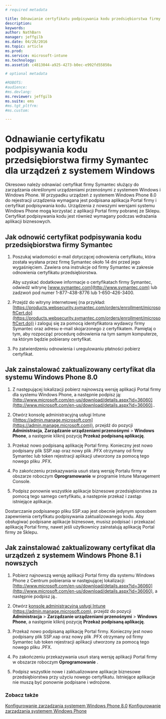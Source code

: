 ```yaml
---
# required metadata

title: Odnawianie certyfikatu podpisywania kodu przedsiębiorstwa firmy Symantec w celu użycia z usługą Microsoft Intune | Microsoft Intune
description:
keywords:
author: NathBarn
manager: jeffgilb
ms.date: 04/28/2016
ms.topic: article
ms.prod:
ms.service: microsoft-intune
ms.technology:
ms.assetid: c4813044-a925-4273-b0ec-e992fd55850a

# optional metadata

#ROBOTS:
#audience:
#ms.devlang:
ms.reviewer: jeffgilb
ms.suite: ems
#ms.tgt_pltfrm:
#ms.custom:

---
```


# Odnawianie certyfikatu podpisywania kodu przedsiębiorstwa firmy Symantec dla urządzeń z systemem Windows

Okresowo należy odnawiać certyfikat firmy Symantec służący do zarządzania określonymi urządzeniami przenośnymi z systemem Windows i Windows Phone. W przypadku urządzeń z systemem Windows Phone 8.0 do rejestracji urządzenia wymagana jest podpisana aplikacja Portal firmy i certyfikat podpisywania kodu. Urządzenia z nowszymi wersjami systemu Windows Phone mogą korzystać z aplikacji Portal firmy pobranej ze Sklepu. Certyfikat podpisywania kodu jest również wymagany podczas wdrażania aplikacji biznesowych.

## Jak odnowić certyfikat podpisywania kodu przedsiębiorstwa firmy Symantec

1.  Poszukaj wiadomości e-mail dotyczącej odnowienia certyfikatu, która została wysłana przez firmę Symantec około 14 dni przed jego wygaśnięciem. Zawiera ona instrukcje od firmy Symantec w zakresie odnowienia certyfikatu przedsiębiorstwa.

    Aby uzyskać dodatkowe informacje o certyfikatach firmy Symantec, odwiedź witrynę [www.symantec.com](http://www.symantec.com) lub zadzwoń pod numer 1-877-438-8776 lub 1-650-426-3400.

2.  Przejdź do witryny internetowej (na przykład: [https://products.websecurity.symantec.com/orders/enrollment/microsoftCert.do](https://products.websecurity.symantec.com/orders/enrollment/microsoftCert.do)) i zaloguj się za pomocą identyfikatora wydawcy firmy Symantec oraz adresu e-mail skojarzonego z certyfikatem. Pamiętaj o tym, aby rozpocząć procedurę odnowienia na tym samym komputerze, na którym będzie pobierany certyfikat.

3.  Po zatwierdzeniu odnowienia i uregulowaniu płatności pobierz certyfikat.

## Jak zainstalować zaktualizowany certyfikat dla systemu Windows Phone 8.0

1.  Z następującej lokalizacji pobierz najnowszą wersję aplikacji Portal firmy dla systemu Windows Phone, a następnie podpisz ją: [http://www.microsoft.com/en-us/download/details.aspx?id=36060](http://www.microsoft.com/en-us/download/details.aspx?id=36060)..

2.  Otwórz konsolę administracyjną usługi Intune ([https://admin.manage.microsoft.com](https://admin.manage.microsoft.com)), przejdź do pozycji **Administracja**, **Zarządzanie urządzeniami przenośnymi** &gt; **Windows Phone**, a następnie kliknij pozycję **Przekaż podpisaną aplikację**.

3.  Przekaż nowo podpisaną aplikację Portal firmy. Konieczny jest nowo podpisany plik SSP.xap oraz nowy plik .PFX otrzymany od firmy Symantec lub token rejestracji aplikacji utworzony za pomocą tego nowego pliku .PFX.

4.  Po zakończeniu przekazywania usuń starą wersję Portalu firmy w obszarze roboczym **Oprogramowanie** w programie Intune Management Console.

5.  Podpisz ponownie wszystkie aplikacje biznesowe przedsiębiorstwa za pomocą tego samego certyfikatu, a następnie przekaż i zastąp istniejące aplikacje.

Dostarczanie podpisanego pliku SSP.xap jest obecnie jedynym sposobem zapewnienia certyfikatu podpisywania zaktualizowanego kodu. Aby obsługiwać podpisane aplikacje biznesowe, musisz podpisać i przekazać aplikację Portal firmy, nawet jeśli użytkownicy zainstalują aplikację Portal firmy ze Sklepu.

## Jak zainstalować zaktualizowany certyfikat dla urządzeń z systemem Windows Phone 8.1 i nowszych

1.  Pobierz najnowszą wersję aplikacji Portal firmy dla systemu Windows Phone z Centrum pobierania w następującej lokalizacji: [http://www.microsoft.com/en-us/download/details.aspx?id=36060](http://www.microsoft.com/en-us/download/details.aspx?id=36060), a następnie podpisz ją..

2.  Otwórz [konsolę administracyjną usługi Intune](https://admin.manage.microsoft.com) (https://admin.manage.microsoft.com), przejdź do pozycji **Administracja** &gt; **Zarządzanie urządzeniami przenośnymi** &gt; **Windows Phone**, a następnie kliknij pozycję **Przekaż podpisaną aplikację**.

3.  Przekaż nowo podpisaną aplikację Portal firmy. Konieczny jest nowo podpisany plik SSP.xap oraz nowy plik .PFX otrzymany od firmy Symantec lub token rejestracji aplikacji utworzony za pomocą tego nowego pliku .PFX.

4.  Po zakończeniu przekazywania usuń starą wersję aplikacji Portal firmy w obszarze roboczym **Oprogramowanie**  .

5.  Podpisz wszystkie nowe i zaktualizowane aplikacje biznesowe przedsiębiorstwa przy użyciu nowego certyfikatu. Istniejące aplikacje nie muszą być ponownie podpisane i wdrożone.


### Zobacz także
[Konfigurowanie zarządzania systemem Windows Phone 8.0](set-up-windows-phone-8.0-management-with-microsoft-intune.md)
[Konfigurowanie zarządzania systemem Windows Phone](set-up-windows-phone-management-with-microsoft-intune.md)


<!--HONumber=May16_HO1-->


